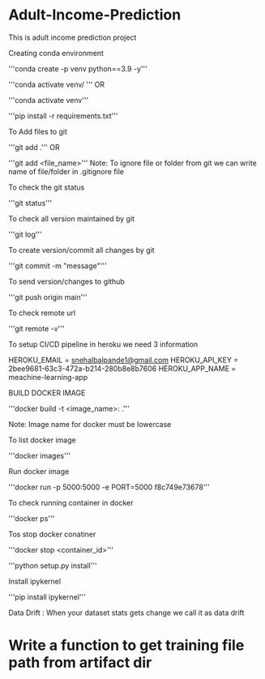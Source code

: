 # Adult-Income-Prediction
This is adult income prediction project

Creating conda environment

'''conda create -p venv python==3.9 -y'''

'''conda activate venv/
'''
OR

'''conda activate venv'''

'''pip install -r requirements.txt'''

To Add files to git

'''git add .'''
OR

'''git add <file_name>'''
Note: To ignore file or folder from git we can write name of file/folder in .gitignore file

To check the git status

'''git status'''

To check all version maintained by git

'''git log'''

To create version/commit all changes by git

'''git commit -m "message"'''

To send version/changes to github

'''git push origin main'''

To check remote url

'''git remote -v'''

To setup CI/CD pipeline in heroku we need 3 information

HEROKU_EMAIL = snehalbalpande1@gmail.com
HEROKU_API_KEY = 2bee9681-63c3-472a-b214-280b8e8b7606
HEROKU_APP_NAME = meachine-learning-app

BUILD DOCKER IMAGE

'''docker build -t <image_name>:<tagname> .'''

Note: Image name for docker must be lowercase

To list docker image

'''docker images'''

Run docker image

'''docker run -p 5000:5000 -e PORT=5000 f8c749e73678'''

To check running container in docker

'''docker ps'''

Tos stop docker conatiner

'''docker stop <container_id>'''

'''python setup.py install'''

Install ipykernel

'''pip install ipykernel'''

Data Drift :
When your dataset stats gets change we call it as data drift


# Write a function to get training file path from artifact dir